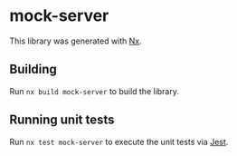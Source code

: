 # mock-server

This library was generated with [Nx](https://nx.dev).

## Building

Run `nx build mock-server` to build the library.

## Running unit tests

Run `nx test mock-server` to execute the unit tests via [Jest](https://jestjs.io).
